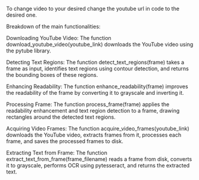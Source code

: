 To change video to your desired change the youtube url in code to the desired one.

Breakdown of the main functionalities:

Downloading YouTube Video: The function download_youtube_video(youtube_link) downloads the YouTube video using the pytube library.

Detecting Text Regions: The function detect_text_regions(frame) takes a frame as input, identifies text regions using contour detection, and returns the bounding boxes of these regions.

Enhancing Readability: The function enhance_readability(frame) improves the readability of the frame by converting it to grayscale and inverting it.

Processing Frame: The function process_frame(frame) applies the readability enhancement and text region detection to a frame, drawing rectangles around the detected text regions.

Acquiring Video Frames: The function acquire_video_frames(youtube_link) downloads the YouTube video, extracts frames from it, processes each frame, and saves the processed frames to disk.

Extracting Text from Frame: The function extract_text_from_frame(frame_filename) reads a frame from disk, converts it to grayscale, performs OCR using pytesseract, and returns the extracted text.
